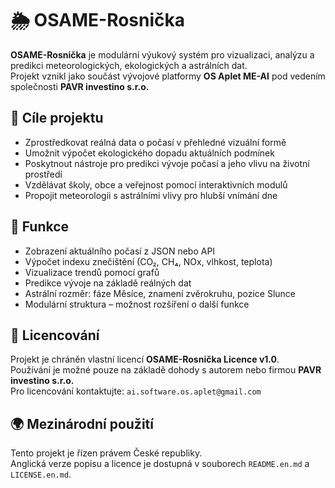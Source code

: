 # 🌦️ OSAME-Rosnička

**OSAME-Rosnička** je modulární výukový systém pro vizualizaci, analýzu a predikci meteorologických, ekologických a astrálních dat.  
Projekt vznikl jako součást vývojové platformy **OS Aplet ME-AI** pod vedením společnosti **PAVR investino s.r.o.**

## 🎯 Cíle projektu

- Zprostředkovat reálná data o počasí v přehledné vizuální formě
- Umožnit výpočet ekologického dopadu aktuálních podmínek
- Poskytnout nástroje pro predikci vývoje počasí a jeho vlivu na životní prostředí
- Vzdělávat školy, obce a veřejnost pomocí interaktivních modulů
- Propojit meteorologii s astrálními vlivy pro hlubší vnímání dne

## 🔧 Funkce

- Zobrazení aktuálního počasí z JSON nebo API
- Výpočet indexu znečištění (CO₂, CH₄, NOx, vlhkost, teplota)
- Vizualizace trendů pomocí grafů
- Predikce vývoje na základě reálných dat
- Astrální rozměr: fáze Měsíce, znamení zvěrokruhu, pozice Slunce
- Modulární struktura – možnost rozšíření o další funkce

## 💼 Licencování

Projekt je chráněn vlastní licencí **OSAME-Rosnička Licence v1.0**.  
Používání je možné pouze na základě dohody s autorem nebo firmou **PAVR investino s.r.o.**  
Pro licencování kontaktujte: `ai.software.os.aplet@gmail.com`

## 🌍 Mezinárodní použití

Tento projekt je řízen právem České republiky.  
Anglická verze popisu a licence je dostupná v souborech `README.en.md` a `LICENSE.en.md`.
 
